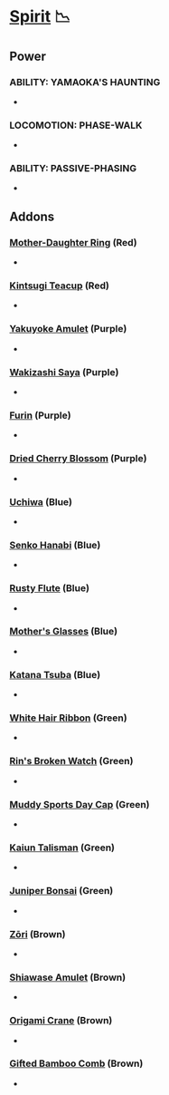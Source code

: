 # [Spirit](<https://deadbydaylight.wiki.gg/wiki/Rin_Yamaoka>) 📉

## Power

### ABILITY: YAMAOKA'S HAUNTING

-


### LOCOMOTION: PHASE-WALK

-


### ABILITY: PASSIVE-PHASING

-


## Addons

### [Mother-Daughter Ring](<https://deadbydaylight.wiki.gg/wiki/Mother-Daughter_Ring>) (Red)

-


### [Kintsugi Teacup](<https://deadbydaylight.wiki.gg/wiki/Kintsugi_Teacup>) (Red)

-


### [Yakuyoke Amulet](<https://deadbydaylight.wiki.gg/wiki/Yakuyoke_Amulet>) (Purple)

-


### [Wakizashi Saya](<https://deadbydaylight.wiki.gg/wiki/Wakizashi_Saya>) (Purple)

-


### [Furin](<https://deadbydaylight.wiki.gg/wiki/Furin>) (Purple)

-


### [Dried Cherry Blossom](<https://deadbydaylight.wiki.gg/wiki/Dried_Cherry_Blossom>) (Purple)

-


### [Uchiwa](<https://deadbydaylight.wiki.gg/wiki/Uchiwa>) (Blue)

-


### [Senko Hanabi](<https://deadbydaylight.wiki.gg/wiki/Senko_Hanabi>) (Blue)

-


### [Rusty Flute](<https://deadbydaylight.wiki.gg/wiki/Rusty_Flute>) (Blue)

-


### [Mother's Glasses](<https://deadbydaylight.wiki.gg/wiki/Mother%27s_Glasses>) (Blue)

-


### [Katana Tsuba](<https://deadbydaylight.wiki.gg/wiki/Katana_Tsuba>) (Blue)

-


### [White Hair Ribbon](<https://deadbydaylight.wiki.gg/wiki/White_Hair_Ribbon>) (Green)

-


### [Rin's Broken Watch](<https://deadbydaylight.wiki.gg/wiki/Rin%27s_Broken_Watch>) (Green)

-


### [Muddy Sports Day Cap](<https://deadbydaylight.wiki.gg/wiki/Muddy_Sports_Day_Cap>) (Green)

-


### [Kaiun Talisman](<https://deadbydaylight.wiki.gg/wiki/Kaiun_Talisman>) (Green)

-


### [Juniper Bonsai](<https://deadbydaylight.wiki.gg/wiki/Juniper_Bonsai>) (Green)

-


### [Zōri](<https://deadbydaylight.wiki.gg/wiki/Z%C5%8Dri>) (Brown)

-


### [Shiawase Amulet](<https://deadbydaylight.wiki.gg/wiki/Shiawase_Amulet>) (Brown)

-


### [Origami Crane](<https://deadbydaylight.wiki.gg/wiki/Origami_Crane>) (Brown)

-


### [Gifted Bamboo Comb](<https://deadbydaylight.wiki.gg/wiki/Gifted_Bamboo_Comb>) (Brown)

-
